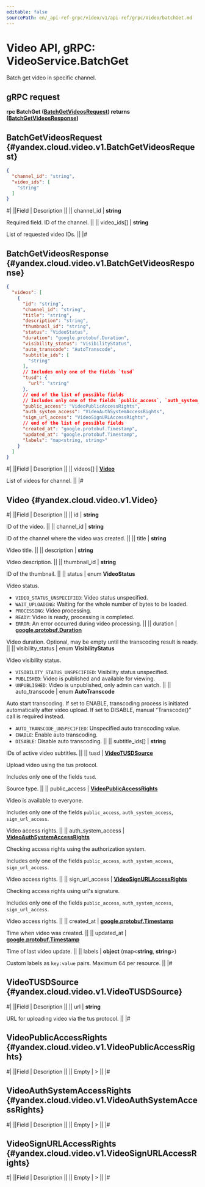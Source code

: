 ```yaml
---
editable: false
sourcePath: en/_api-ref-grpc/video/v1/api-ref/grpc/Video/batchGet.md
---
```


# Video API, gRPC: VideoService.BatchGet

Batch get video in specific channel.

## gRPC request

**rpc BatchGet ([BatchGetVideosRequest](#yandex.cloud.video.v1.BatchGetVideosRequest)) returns ([BatchGetVideosResponse](#yandex.cloud.video.v1.BatchGetVideosResponse))**

## BatchGetVideosRequest {#yandex.cloud.video.v1.BatchGetVideosRequest}

```json
{
  "channel_id": "string",
  "video_ids": [
    "string"
  ]
}
```

#|
||Field | Description ||
|| channel_id | **string**

Required field. ID of the channel. ||
|| video_ids[] | **string**

List of requested video IDs. ||
|#

## BatchGetVideosResponse {#yandex.cloud.video.v1.BatchGetVideosResponse}

```json
{
  "videos": [
    {
      "id": "string",
      "channel_id": "string",
      "title": "string",
      "description": "string",
      "thumbnail_id": "string",
      "status": "VideoStatus",
      "duration": "google.protobuf.Duration",
      "visibility_status": "VisibilityStatus",
      "auto_transcode": "AutoTranscode",
      "subtitle_ids": [
        "string"
      ],
      // Includes only one of the fields `tusd`
      "tusd": {
        "url": "string"
      },
      // end of the list of possible fields
      // Includes only one of the fields `public_access`, `auth_system_access`, `sign_url_access`
      "public_access": "VideoPublicAccessRights",
      "auth_system_access": "VideoAuthSystemAccessRights",
      "sign_url_access": "VideoSignURLAccessRights",
      // end of the list of possible fields
      "created_at": "google.protobuf.Timestamp",
      "updated_at": "google.protobuf.Timestamp",
      "labels": "map<string, string>"
    }
  ]
}
```

#|
||Field | Description ||
|| videos[] | **[Video](#yandex.cloud.video.v1.Video)**

List of videos for channel. ||
|#

## Video {#yandex.cloud.video.v1.Video}

#|
||Field | Description ||
|| id | **string**

ID of the video. ||
|| channel_id | **string**

ID of the channel where the video was created. ||
|| title | **string**

Video title. ||
|| description | **string**

Video description. ||
|| thumbnail_id | **string**

ID of the thumbnail. ||
|| status | enum **VideoStatus**

Video status.

- `VIDEO_STATUS_UNSPECIFIED`: Video status unspecified.
- `WAIT_UPLOADING`: Waiting for the whole number of bytes to be loaded.
- `PROCESSING`: Video processing.
- `READY`: Video is ready, processing is completed.
- `ERROR`: An error occurred during video processing. ||
|| duration | **[google.protobuf.Duration](https://developers.google.com/protocol-buffers/docs/reference/csharp/class/google/protobuf/well-known-types/duration)**

Video duration. Optional, may be empty until the transcoding result is ready. ||
|| visibility_status | enum **VisibilityStatus**

Video visibility status.

- `VISIBILITY_STATUS_UNSPECIFIED`: Visibility status unspecified.
- `PUBLISHED`: Video is published and available for viewing.
- `UNPUBLISHED`: Video is unpublished, only admin can watch. ||
|| auto_transcode | enum **AutoTranscode**

Auto start transcoding.
If set to ENABLE, transcoding process is initiated automatically after video upload.
If set to DISABLE, manual "Transcode()" call is required instead.

- `AUTO_TRANSCODE_UNSPECIFIED`: Unspecified auto transcoding value.
- `ENABLE`: Enable auto transcoding.
- `DISABLE`: Disable auto transcoding. ||
|| subtitle_ids[] | **string**

IDs of active video subtitles. ||
|| tusd | **[VideoTUSDSource](#yandex.cloud.video.v1.VideoTUSDSource)**

Upload video using the tus protocol.

Includes only one of the fields `tusd`.

Source type. ||
|| public_access | **[VideoPublicAccessRights](#yandex.cloud.video.v1.VideoPublicAccessRights)**

Video is available to everyone.

Includes only one of the fields `public_access`, `auth_system_access`, `sign_url_access`.

Video access rights. ||
|| auth_system_access | **[VideoAuthSystemAccessRights](#yandex.cloud.video.v1.VideoAuthSystemAccessRights)**

Checking access rights using the authorization system.

Includes only one of the fields `public_access`, `auth_system_access`, `sign_url_access`.

Video access rights. ||
|| sign_url_access | **[VideoSignURLAccessRights](#yandex.cloud.video.v1.VideoSignURLAccessRights)**

Checking access rights using url's signature.

Includes only one of the fields `public_access`, `auth_system_access`, `sign_url_access`.

Video access rights. ||
|| created_at | **[google.protobuf.Timestamp](https://developers.google.com/protocol-buffers/docs/reference/google.protobuf#timestamp)**

Time when video was created. ||
|| updated_at | **[google.protobuf.Timestamp](https://developers.google.com/protocol-buffers/docs/reference/google.protobuf#timestamp)**

Time of last video update. ||
|| labels | **object** (map<**string**, **string**>)

Custom labels as `` key:value `` pairs. Maximum 64 per resource. ||
|#

## VideoTUSDSource {#yandex.cloud.video.v1.VideoTUSDSource}

#|
||Field | Description ||
|| url | **string**

URL for uploading video via the tus protocol. ||
|#

## VideoPublicAccessRights {#yandex.cloud.video.v1.VideoPublicAccessRights}

#|
||Field | Description ||
|| Empty | > ||
|#

## VideoAuthSystemAccessRights {#yandex.cloud.video.v1.VideoAuthSystemAccessRights}

#|
||Field | Description ||
|| Empty | > ||
|#

## VideoSignURLAccessRights {#yandex.cloud.video.v1.VideoSignURLAccessRights}

#|
||Field | Description ||
|| Empty | > ||
|#